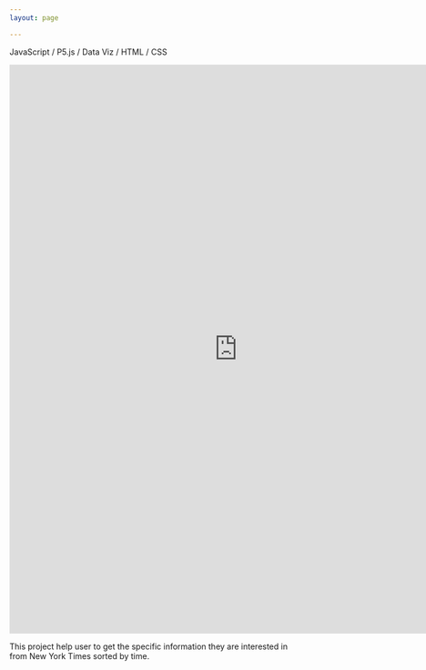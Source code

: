 ```yaml
---
layout: page

---
```


JavaScript / P5.js / Data Viz / HTML / CSS



<iframe src="http://itp.cgao.me/icm/icm_w7v2/" width="800" height="1000" frameBorder="0"></iframe>




This project help user to get the specific information they are interested in from New York Times sorted by time.

